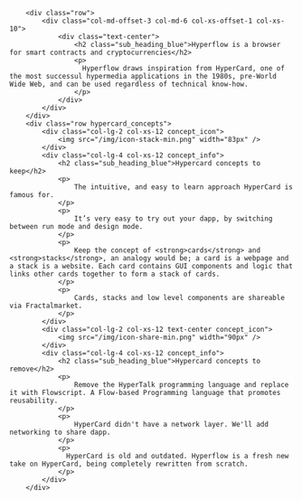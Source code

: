         <div class="row">
            <div class="col-md-offset-3 col-md-6 col-xs-offset-1 col-xs-10">
                <div class="text-center">
                    <h2 class="sub_heading_blue">Hyperflow is a browser for smart contracts and cryptocurrencies</h2>
                    <p>
                      Hyperflow draws inspiration from HyperCard, one of the most successul hypermedia applications in the 1980s, pre-World Wide Web, and can be used regardless of technical know-how.
                    </p>
                </div>
            </div>
        </div>
        <div class="row hypercard_concepts">
            <div class="col-lg-2 col-xs-12 concept_icon">
                <img src="/img/icon-stack-min.png" width="83px" />
            </div>
            <div class="col-lg-4 col-xs-12 concept_info">
                <h2 class="sub_heading_blue">Hypercard concepts to keep</h2>
                <p>
                    The intuitive, and easy to learn approach HyperCard is famous for.
                </p>
                <p>
                    It’s very easy to try out your dapp, by switching between run mode and design mode.
                </p>
                <p>
                    Keep the concept of <strong>cards</strong> and <strong>stacks</strong>, an analogy would be; a card is a webpage and a stack is a website. Each card contains GUI components and logic that links other cards together to form a stack of cards.
                </p>
                <p>
                    Cards, stacks and low level components are shareable via Fractalmarket.
                </p>
            </div>
            <div class="col-lg-2 col-xs-12 text-center concept_icon">
                <img src="/img/icon-share-min.png" width="90px" />
            </div>
            <div class="col-lg-4 col-xs-12 concept_info">
                <h2 class="sub_heading_blue">Hypercard concepts to remove</h2>
                <p>
                    Remove the HyperTalk programming language and replace it with Flowscript. A Flow-based Programming language that promotes reusability.
                </p>
                <p>
                    HyperCard didn't have a network layer. We'll add networking to share dapp.
                </p>
                <p>
                  HyperCard is old and outdated. Hyperflow is a fresh new take on HyperCard, being completely rewritten from scratch.
                </p>
            </div>
        </div>
